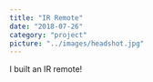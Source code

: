 ```yaml
---
title: "IR Remote"
date: "2018-07-26"
category: "project"
picture: "../images/headshot.jpg"
---
```


I built an IR remote!